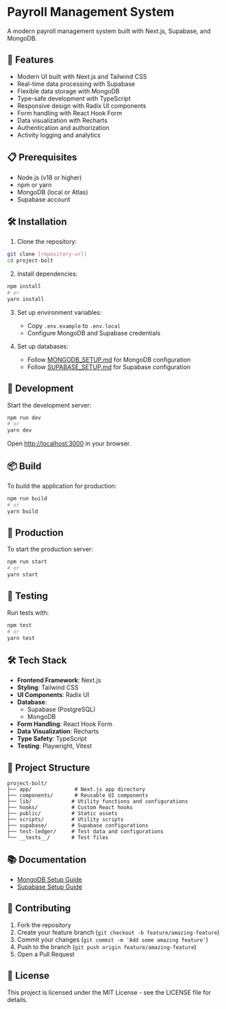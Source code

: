 # Payroll Management System

A modern payroll management system built with Next.js, Supabase, and MongoDB.

## 🚀 Features

- Modern UI built with Next.js and Tailwind CSS
- Real-time data processing with Supabase
- Flexible data storage with MongoDB
- Type-safe development with TypeScript
- Responsive design with Radix UI components
- Form handling with React Hook Form
- Data visualization with Recharts
- Authentication and authorization
- Activity logging and analytics

## 📋 Prerequisites

- Node.js (v18 or higher)
- npm or yarn
- MongoDB (local or Atlas)
- Supabase account

## 🛠️ Installation

1. Clone the repository:
```bash
git clone [repository-url]
cd project-bolt
```

2. Install dependencies:
```bash
npm install
# or
yarn install
```

3. Set up environment variables:
   - Copy `.env.example` to `.env.local`
   - Configure MongoDB and Supabase credentials

4. Set up databases:
   - Follow [MONGODB_SETUP.md](MONGODB_SETUP.md) for MongoDB configuration
   - Follow [SUPABASE_SETUP.md](SUPABASE_SETUP.md) for Supabase configuration

## 🚀 Development

Start the development server:

```bash
npm run dev
# or
yarn dev
```

Open [http://localhost:3000](http://localhost:3000) in your browser.

## 📦 Build

To build the application for production:

```bash
npm run build
# or
yarn build
```

## 🚀 Production

To start the production server:

```bash
npm run start
# or
yarn start
```

## 🧪 Testing

Run tests with:

```bash
npm test
# or
yarn test
```

## 🛠️ Tech Stack

- **Frontend Framework**: Next.js
- **Styling**: Tailwind CSS
- **UI Components**: Radix UI
- **Database**: 
  - Supabase (PostgreSQL)
  - MongoDB
- **Form Handling**: React Hook Form
- **Data Visualization**: Recharts
- **Type Safety**: TypeScript
- **Testing**: Playwright, Vitest

## 📁 Project Structure

```
project-bolt/
├── app/              # Next.js app directory
├── components/       # Reusable UI components
├── lib/             # Utility functions and configurations
├── hooks/           # Custom React hooks
├── public/          # Static assets
├── scripts/         # Utility scripts
├── supabase/        # Supabase configurations
├── test-ledger/     # Test data and configurations
└── __tests__/       # Test files
```

## 📚 Documentation

- [MongoDB Setup Guide](MONGODB_SETUP.md)
- [Supabase Setup Guide](SUPABASE_SETUP.md)

## 🤝 Contributing

1. Fork the repository
2. Create your feature branch (`git checkout -b feature/amazing-feature`)
3. Commit your changes (`git commit -m 'Add some amazing feature'`)
4. Push to the branch (`git push origin feature/amazing-feature`)
5. Open a Pull Request

## 📝 License

This project is licensed under the MIT License - see the LICENSE file for details.
